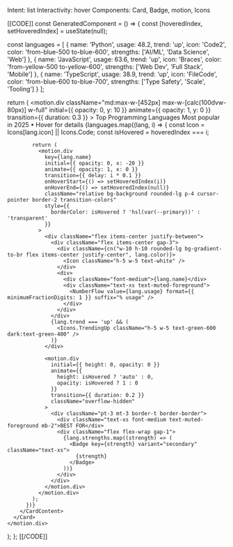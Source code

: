 Intent: list
Interactivity: hover
Components: Card, Badge, motion, Icons

[[CODE]]
const GeneratedComponent = () => {
  const [hoveredIndex, setHoveredIndex] = useState(null);
  
  const languages = [
    { name: 'Python', usage: 48.2, trend: 'up', icon: 'Code2', color: 'from-blue-500 to-blue-600', strengths: ['AI/ML', 'Data Science', 'Web'] },
    { name: 'JavaScript', usage: 63.6, trend: 'up', icon: 'Braces', color: 'from-yellow-500 to-yellow-600', strengths: ['Web Dev', 'Full Stack', 'Mobile'] },
    { name: 'TypeScript', usage: 38.9, trend: 'up', icon: 'FileCode', color: 'from-blue-600 to-blue-700', strengths: ['Type Safety', 'Scale', 'Tooling'] }
  ];
  
  return (
    <motion.div
      className="md:max-w-[452px] max-w-[calc(100dvw-80px)] w-full"
      initial={{ opacity: 0, y: 10 }}
      animate={{ opacity: 1, y: 0 }}
      transition={{ duration: 0.3 }}
    >
      <Card className="bg-gradient-to-br from-muted/50 to-muted/30">
        <CardHeader>
          <CardTitle>Top Programming Languages</CardTitle>
          <CardDescription>Most popular in 2025 • Hover for details</CardDescription>
        </CardHeader>
        <CardContent className="space-y-3">
          {languages.map((lang, i) => {
            const Icon = Icons[lang.icon] || Icons.Code;
            const isHovered = hoveredIndex === i;
            
            return (
              <motion.div
                key={lang.name}
                initial={{ opacity: 0, x: -20 }}
                animate={{ opacity: 1, x: 0 }}
                transition={{ delay: i * 0.1 }}
                onHoverStart={() => setHoveredIndex(i)}
                onHoverEnd={() => setHoveredIndex(null)}
                className="relative bg-background rounded-lg p-4 cursor-pointer border-2 transition-colors"
                style={{
                  borderColor: isHovered ? 'hsl(var(--primary))' : 'transparent'
                }}
              >
                <div className="flex items-center justify-between">
                  <div className="flex items-center gap-3">
                    <div className={cn("w-10 h-10 rounded-lg bg-gradient-to-br flex items-center justify-center", lang.color)}>
                      <Icon className="h-5 w-5 text-white" />
                    </div>
                    <div>
                      <div className="font-medium">{lang.name}</div>
                      <div className="text-xs text-muted-foreground">
                        <NumberFlow value={lang.usage} format={{ minimumFractionDigits: 1 }} suffix="% usage" />
                      </div>
                    </div>
                  </div>
                  {lang.trend === 'up' && (
                    <Icons.TrendingUp className="h-5 w-5 text-green-600 dark:text-green-400" />
                  )}
                </div>
                
                <motion.div
                  initial={{ height: 0, opacity: 0 }}
                  animate={{ 
                    height: isHovered ? 'auto' : 0,
                    opacity: isHovered ? 1 : 0
                  }}
                  transition={{ duration: 0.2 }}
                  className="overflow-hidden"
                >
                  <div className="pt-3 mt-3 border-t border-border">
                    <div className="text-xs font-medium text-muted-foreground mb-2">BEST FOR</div>
                    <div className="flex flex-wrap gap-1">
                      {lang.strengths.map((strength) => (
                        <Badge key={strength} variant="secondary" className="text-xs">
                          {strength}
                        </Badge>
                      ))}
                    </div>
                  </div>
                </motion.div>
              </motion.div>
            );
          })}
        </CardContent>
      </Card>
    </motion.div>
  );
};
[[/CODE]]

